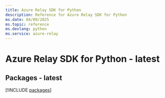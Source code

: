 ```yaml
---
title: Azure Relay SDK for Python
description: Reference for Azure Relay SDK for Python
ms.date: 04/09/2025
ms.topic: reference
ms.devlang: python
ms.service: azure-relay
---
```

# Azure Relay SDK for Python - latest
## Packages - latest
[!INCLUDE [packages](relay-index.md)]